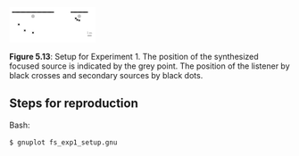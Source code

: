 ![Fig 5.13](fig5_13.png)

**Figure 5.13**: Setup for Experiment 1.
The position of the synthesized focused
source is indicated by the grey point.
The position of the listener by black
crosses and secondary sources by black
dots.

## Steps for reproduction

Bash:
```Bash
$ gnuplot fs_exp1_setup.gnu
```
